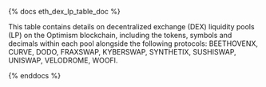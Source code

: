 {% docs eth_dex_lp_table_doc %}

This table contains details on decentralized exchange (DEX) liquidity pools (LP) on the Optimism blockchain, including the tokens, symbols and decimals within each pool alongside the following protocols: BEETHOVENX, CURVE, DODO, FRAXSWAP, KYBERSWAP, SYNTHETIX, SUSHISWAP, UNISWAP, VELODROME, WOOFI. 

{% enddocs %}